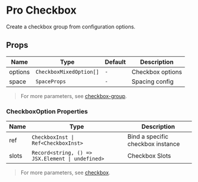 # Pro Checkbox

Create a checkbox group from configuration options.

<demo title="Basic Usage" expand src="./demo/basic.vue" />

<demo title="Events" src="./demo/events.vue" />

<demo title="Manual focus & blur" src="./demo/focus-blur.vue" />

## Props

| Name    | Type                  | Default | Description         |
| ------- | --------------------- | ------- | ------------------- |
| options | `CheckboxMixedOption[]` | `-`     | Checkbox options    |
| space   | `SpaceProps`          | `-`     | Spacing config      |

> For more parameters, see [checkbox-group](https://www.naiveui.com/en-US/os-theme/components/checkbox#CheckboxGroup-Props).

### CheckboxOption Properties

| Name  | Type                                 | Description                |
| ----- | ------------------------------------ | -------------------------- |
| ref   | `CheckboxInst \| Ref<CheckboxInst>`   | Bind a specific checkbox instance |
| slots | `Record<string, () => JSX.Element \| undefined>` | Checkbox Slots |

> For more parameters, see [checkbox](https://www.naiveui.com/en-US/os-theme/components/checkbox#Checkbox-Props).
